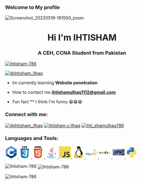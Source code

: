 ### Welcome to My profile
![Screenshot_20220519-161550_zoom](https://github.com/ihtisham-07/Hisham-phish/blob/main/Screenshot_2022-09-13-09-25-39-19.jpg)

<h1 align="center">Hi  I'm IHTISHAM</h1>
<h3 align="center">A CEH, CCNA Student from Pakistan</h3>

<p align="left"> <a href="https://github.com/ryo-ma/github-profile-trophy"><img src="https://github-profile-trophy.vercel.app/?username=ihtisham-786" alt="ihtisham-786" /></a> </p>

<p align="left"> <a href="https://twitter.com/@ihtisham_llhaq" target="blank"><img src="https://img.shields.io/twitter/follow/@ihtisham_llhaq?logo=twitter&style=for-the-badge" alt="@ihtisham_llhaq" /></a> </p>

-  Im currently learning **Website penetration**

- How to contact me **ihtishamulhaq1112@gmail.com**

-  Fun fact ** I think I'm funny 😁😁😁

<h3 align="left">Connect with me:</h3>
<p align="left">
<a href="https://twitter.com/@ihtisham_llhaq" target="blank"><img align="center" src="https://raw.githubusercontent.com/rahuldkjain/github-profile-readme-generator/master/src/images/icons/Social/twitter.svg" alt="@ihtisham_llhaq" height="30" width="40" /></a>
<a href="https://www.facebook.com/sadiqkhan.khansadiq.543" target="blank"><img align="center" src="https://raw.githubusercontent.com/rahuldkjain/github-profile-readme-generator/master/src/images/icons/Social/facebook.svg" alt="ihtisham u llhaq" height="30" width="40" /></a>
<a href="https://instagram.com/ihti_shamulhaq786" target="blank"><img align="center" src="https://raw.githubusercontent.com/rahuldkjain/github-profile-readme-generator/master/src/images/icons/Social/instagram.svg" alt="ihti_shamulhaq786" height="30" width="40" /></a>
</p>

<h3 align="left">Languages and Tools:</h3>
<p align="left"> <a href="https://www.w3schools.com/cpp/" target="_blank" rel="noreferrer"> <img src="https://raw.githubusercontent.com/devicons/devicon/master/icons/cplusplus/cplusplus-original.svg" alt="cplusplus" width="40" height="40"/> </a> <a href="https://www.w3schools.com/css/" target="_blank" rel="noreferrer"> <img src="https://raw.githubusercontent.com/devicons/devicon/master/icons/css3/css3-original-wordmark.svg" alt="css3" width="40" height="40"/> </a> <a href="https://www.w3.org/html/" target="_blank" rel="noreferrer"> <img src="https://raw.githubusercontent.com/devicons/devicon/master/icons/html5/html5-original-wordmark.svg" alt="html5" width="40" height="40"/> </a> <a href="https://www.java.com" target="_blank" rel="noreferrer"> <img src="https://raw.githubusercontent.com/devicons/devicon/master/icons/java/java-original.svg" alt="java" width="40" height="40"/> </a> <a href="https://developer.mozilla.org/en-US/docs/Web/JavaScript" target="_blank" rel="noreferrer"> <img src="https://raw.githubusercontent.com/devicons/devicon/master/icons/javascript/javascript-original.svg" alt="javascript" width="40" height="40"/> </a> <a href="https://www.linux.org/" target="_blank" rel="noreferrer"> <img src="https://raw.githubusercontent.com/devicons/devicon/master/icons/linux/linux-original.svg" alt="linux" width="40" height="40"/> </a> <a href="https://www.mysql.com/" target="_blank" rel="noreferrer"> <img src="https://raw.githubusercontent.com/devicons/devicon/master/icons/mysql/mysql-original-wordmark.svg" alt="mysql" width="40" height="40"/> </a> <a href="https://nodejs.org" target="_blank" rel="noreferrer"> <img src="https://raw.githubusercontent.com/devicons/devicon/master/icons/nodejs/nodejs-original-wordmark.svg" alt="nodejs" width="40" height="40"/> </a> <a href="https://www.php.net" target="_blank" rel="noreferrer"> <img src="https://raw.githubusercontent.com/devicons/devicon/master/icons/php/php-original.svg" alt="php" width="40" height="40"/> </a> <a href="https://www.python.org" target="_blank" rel="noreferrer"> <img src="https://raw.githubusercontent.com/devicons/devicon/master/icons/python/python-original.svg" alt="python" width="40" height="40"/> </a> </p>

<p><img align="left" src="https://github-readme-stats.vercel.app/api/top-langs?username=ihtisham-786&show_icons=true&locale=en&layout=compact" alt="ihtisham-786" /></p>

<p>&nbsp;<img align="center" src="https://github-readme-stats.vercel.app/api?username=ihtisham-786&show_icons=true&locale=en" alt="ihtisham-786" /></p>

<p><img align="center" src="https://github-readme-streak-stats.herokuapp.com/?user=ihtisham-786&" alt="ihtisham-786" /></p>
